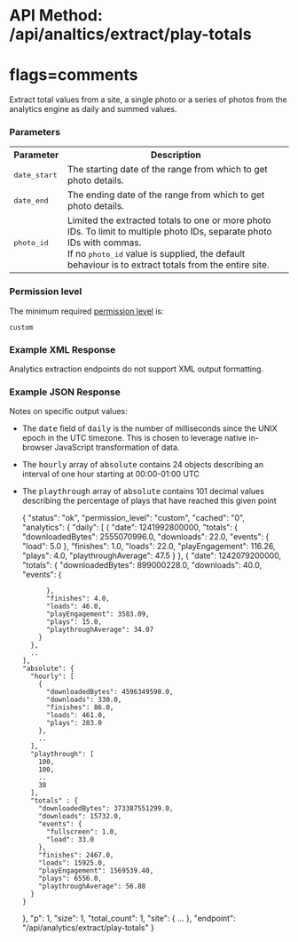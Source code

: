 # API Method: /api/analtics/extract/play-totals
# flags=comments

Extract total values from a site, a single photo or a series of photos from the analytics engine as daily and summed values.

### Parameters

<table class="pretty">
  <tr><th>Parameter</th><th>Description</th></tr>
  <tr>
    <td><tt>date_start</tt></td>
    <td>The starting date of the range from which to get photo details.</td>
  </tr>
  <tr>
    <td><tt>date_end</tt></td>
    <td>The ending date of the range from which to get photo details.</td>
  </tr>
  <tr>
    <td>
      <tt>photo_id</tt>
    </td>
    <td>
      Limited the extracted totals to one or more photo IDs. To limit to multiple photo IDs, separate photo IDs with commas.<br/>
      If no <tt>photo_id</tt> value is supplied, the default behaviour is to extract totals from the entire site.
    </td>
  </tr>
</table>

### Permission level 

The minimum required [permission level](index#permission-level) is:

    custom


### Example XML Response

Analytics extraction endpoints do not support XML output formatting.

### Example JSON Response

Notes on specific output values:

*   The <tt>date</tt> field of <tt>daily</tt> is the number of milliseconds since the UNIX epoch in the UTC timezone. This is chosen to leverage native in-browser JavaScript transformation of data.
*   The <tt>hourly</tt> array of <tt>absolute</tt> contains 24 objects describing an interval of one hour starting at 00:00-01:00 UTC
*   The <tt>playthrough</tt> array of <tt>absolute</tt> contains 101 decimal values describing the percentage of plays that have reached this given point

    {
      "status": "ok", 
      "permission_level": "custom",
      "cached": "0",
      "analytics": {
        "daily": [
          {
            "date": 1241992800000,
            "totals": {
              "downloadedBytes": 2555070996.0,
              "downloads": 22.0,
              "events": {
                "load": 5.0
              },
              "finishes": 1.0,
              "loads": 22.0,
              "playEngagement": 116.26,
              "plays": 4.0,
              "playthroughAverage": 47.5
            }
          },
          {
            "date": 1242079200000,
            "totals": {
              "downloadedBytes": 899000228.0,
              "downloads": 40.0,
              "events": {
              
              },
              "finishes": 4.0,
              "loads": 46.0,
              "playEngagement": 3583.09,
              "plays": 15.0,
              "playthroughAverage": 34.07
            }
          },
          ..
        ],
        "absolute": {
          "hourly": [
            {
              "downloadedBytes": 4596349590.0,
              "downloads": 330.0,
              "finishes": 86.0,
              "loads": 461.0,
              "plays": 283.0
            },
            ..
          ],
          "playthrough": [
            100,
            100,
            ..
            38
          ],
          "totals" : {
            "downloadedBytes": 373387551299.0,
            "downloads": 15732.0,
            "events": {
              "fullscreen": 1.0,
              "load": 33.0
            },
            "finishes": 2467.0,
            "loads": 15925.0,
            "playEngagement": 1569539.40,
            "plays": 6556.0,
            "playthroughAverage": 56.88
          }
        }
      },
      "p": 1,
      "size": 1,
      "total_count": 1,
      "site": { ... },
      "endpoint": "/api/analytics/extract/play-totals"
    }
